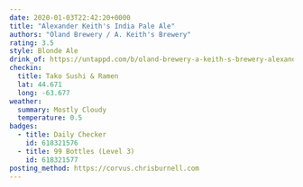 ```yaml
---
date: 2020-01-03T22:42:20+0000
title: "Alexander Keith's India Pale Ale"
authors: "Oland Brewery / A. Keith's Brewery"
rating: 3.5
style: Blonde Ale
drink_of: https://untappd.com/b/oland-brewery-a-keith-s-brewery-alexander-keith-s-india-pale-ale/6700
checkin:
  title: Tako Sushi & Ramen
  lat: 44.671
  long: -63.677
weather:
  summary: Mostly Cloudy
  temperature: 0.5
badges:
  - title: Daily Checker
    id: 618321576
  - title: 99 Bottles (Level 3)
    id: 618321577
posting_method: https://corvus.chrisburnell.com
---
```

